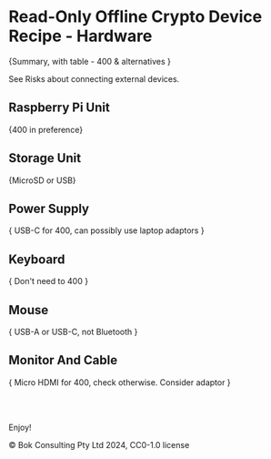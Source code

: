 # Read-Only Offline Crypto Device Recipe - Hardware

{Summary, with table - 400 & alternatives }

See Risks about connecting external devices.

## Raspberry Pi Unit

{400 in preference}

## Storage Unit

{MicroSD or USB}

## Power Supply

{ USB-C for 400, can possibly use laptop adaptors }

## Keyboard

{ Don't need to 400 }

## Mouse

{ USB-A or USB-C, not Bluetooth }

## Monitor And Cable

{ Micro HDMI for 400, check otherwise. Consider adaptor }

<br />

<br />

Enjoy!

© Bok Consulting Pty Ltd 2024, CC0-1.0 license
